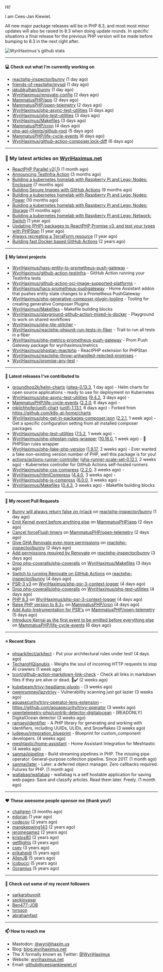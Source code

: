 Hi!

I am Cees-Jan Kiewiet.

All new major package releases will be in PHP 8.3, and most most minor updates will also be raised to 8.3 when doing update rounds. In specific situations a final release for the previous PHP version will be made before bumping to 8.3 in the next right after.

![WyriHaximus's github stats](https://github-readme-stats.vercel.app/api?username=WyriHaximus&show_icons=true)

---

#### 💻 Check out what I'm currently working on

- [reactphp-inspector/bunny](https://github.com/reactphp-inspector/bunny) (1 day ago)
- [friends-of-reactphp/mysql](https://github.com/friends-of-reactphp/mysql) (1 day ago)
- [jakubkulhan/bunny](https://github.com/jakubkulhan/bunny) (1 day ago)
- [WyriHaximus/renovate-config](https://github.com/WyriHaximus/renovate-config) (2 days ago)
- [MammatusPHP/app](https://github.com/MammatusPHP/app) (2 days ago)
- [MammatusPHP/open-telemetry](https://github.com/MammatusPHP/open-telemetry) (2 days ago)
- [WyriHaximus/php-async-test-utilities](https://github.com/WyriHaximus/php-async-test-utilities) (3 days ago)
- [WyriHaximus/php-test-utilities](https://github.com/WyriHaximus/php-test-utilities) (3 days ago)
- [WyriHaximus/Makefiles](https://github.com/WyriHaximus/Makefiles) (3 days ago)
- [MammatusPHP/cron](https://github.com/MammatusPHP/cron) (4 days ago)
- [php-api-clients/github-root](https://github.com/php-api-clients/github-root) (5 days ago)
- [MammatusPHP/life-cycle-events](https://github.com/MammatusPHP/life-cycle-events) (6 days ago)
- [WyriHaximus/github-action-composer.lock-diff](https://github.com/WyriHaximus/github-action-composer.lock-diff) (6 days ago)

---

### 📜 My latest articles on [WyriHaximus.net](https://blog.wyrihaximus.net/)

- [ReactPHP Parallel v2(.1)](https://blog.wyrihaximus.net/2025/06/reactphp-parallel-v2-/) (1 month ago)
- [Announcing TestInfra Action](https://blog.wyrihaximus.net/2025/03/announcing-testinfra-action/) (3 months ago)
- [Building a kubernetes homelab with Raspberry Pi and Lego: Nodes: Enclosure](https://blog.wyrihaximus.net/2024/12/building-a-kubernetes-homelab-with-raspberry-pies-and-lego-nodes-enclosure/) (7 months ago)
- [Building Secure Images with GitHub Actions](https://blog.wyrihaximus.net/2024/10/building-secure-images-with-github-actions/) (9 months ago)
- [Building a kubernetes homelab with Raspberry Pi and Lego: Nodes: Power](https://blog.wyrihaximus.net/2024/09/building-a-kubernetes-homelab-with-raspberry-pies-and-lego-nodes-power/) (10 months ago)
- [Building a kubernetes homelab with Raspberry Pi and Lego: Nodes: Storage](https://blog.wyrihaximus.net/2024/08/building-a-kubernetes-homelab-with-raspberry-pies-and-lego-nodes-storage/) (11 months ago)
- [Building a kubernetes homelab with Raspberry Pi and Lego: Network: Switch](https://blog.wyrihaximus.net/2024/07/building-a-kubernetes-homelab-with-raspberry-pies-and-lego-network-switch/) (1 year ago)
- [Updating (PHP) packages to ReactPHP Promise v3, and test your types with PHPStan](https://blog.wyrihaximus.net/2024/06/updating-php-packages-to-reactphp-promise-v3--and-test-your-types-with-phpstan/) (1 year ago)
- [Always recreating a TerraForm resource](https://blog.wyrihaximus.net/2024/04/always-recreating-a-terraform-resource/) (1 year ago)
- [Building fast Docker based GitHub Actions](https://blog.wyrihaximus.net/2023/03/building-fast-docker-based-github-actions/) (2 years ago)

---

#### 🌱 My latest projects

- [WyriHaximus/hass-entity-to-prometheus-push-gateway](https://github.com/WyriHaximus/hass-entity-to-prometheus-push-gateway) - 
- [WyriHaximus/github-action-testinfra](https://github.com/WyriHaximus/github-action-testinfra) - GitHub Action running your TestInfra tests
- [WyriHaximus/github-action-oci-image-supported-platforms](https://github.com/WyriHaximus/github-action-oci-image-supported-platforms) - 
- [WyriHaximus/hacs-prometheus-pushgateway](https://github.com/WyriHaximus/hacs-prometheus-pushgateway) - Home Assistant addon that pushes entity state changes to a Prometheus PushGateway
- [WyriHaximus/php-generative-composer-plugin-tooling](https://github.com/WyriHaximus/php-generative-composer-plugin-tooling) - Tooling for creating generative Composer Plugins
- [WyriHaximus/Makefiles](https://github.com/WyriHaximus/Makefiles) - Makefile building blocks
- [WyriHaximus/playground-github-action-mixed-js-docker](https://github.com/WyriHaximus/playground-github-action-mixed-js-docker) - Playground to work on shared workflows
- [WyriHaximus/php-tile-stitcher](https://github.com/WyriHaximus/php-tile-stitcher) - 
- [WyriHaximus/reactphp-phpunit-run-tests-in-fiber](https://github.com/WyriHaximus/reactphp-phpunit-run-tests-in-fiber) - Trait to run all tests in a fiber
- [WyriHaximus/php-metrics-prometheus-push-gateway](https://github.com/WyriHaximus/php-metrics-prometheus-push-gateway) - Prom Push Gateway package for wyrihaximus/metrics
- [WyriHaximus/phpstan-reactphp](https://github.com/WyriHaximus/phpstan-reactphp) - ReactPHP extension for PHPStan
- [WyriHaximus/reactphp-throw-unhandled-rejected-promises](https://github.com/WyriHaximus/reactphp-throw-unhandled-rejected-promises) - 
- [WyriHaximus/promise-any-test](https://github.com/WyriHaximus/promise-any-test) - 

---

#### 🔭 Latest releases I've contributed to

- [groundhog2k/helm-charts](https://github.com/groundhog2k/helm-charts) ([gitea-0.13.3](https://github.com/groundhog2k/helm-charts/releases/tag/gitea-0.13.3), 1 day ago) - Helm charts for open source applications - ready to use for deployment on Kubernetes
- [WyriHaximus/php-async-test-utilities](https://github.com/WyriHaximus/php-async-test-utilities) ([9.4.2](https://github.com/WyriHaximus/php-async-test-utilities/releases/tag/9.4.2), 3 days ago) - 
- [MammatusPHP/life-cycle-events](https://github.com/MammatusPHP/life-cycle-events) ([2.2.0](https://github.com/MammatusPHP/life-cycle-events/releases/tag/2.2.0), 6 days ago) - 
- [mkilchhofer/unifi-chart](https://github.com/mkilchhofer/unifi-chart) ([unifi-1.13.1](https://github.com/mkilchhofer/unifi-chart/releases/tag/unifi-1.13.1), 6 days ago) - Forked from https://github.com/k8s-at-home/charts
- [WyriHaximus/php-get-in-packages-composer.json](https://github.com/WyriHaximus/php-get-in-packages-composer.json) ([2.2.1](https://github.com/WyriHaximus/php-get-in-packages-composer.json/releases/tag/2.2.1), 1 week ago) - Get a specific configuration setting from all installed composer packages
- [WyriHaximus/php-test-utilities](https://github.com/WyriHaximus/php-test-utilities) ([7.5.2](https://github.com/WyriHaximus/php-test-utilities/releases/tag/7.5.2), 1 week ago) - 
- [WyriHaximus/php-phpstan-rules-wrapper](https://github.com/WyriHaximus/php-phpstan-rules-wrapper) ([10.16.0](https://github.com/WyriHaximus/php-phpstan-rules-wrapper/releases/tag/10.16.0), 1 week ago) - 🌯 PHPStan rules wrapper
- [WyriHaximus/php-fake-php-version](https://github.com/WyriHaximus/php-fake-php-version) ([1.9.17](https://github.com/WyriHaximus/php-fake-php-version/releases/tag/1.9.17), 2 weeks ago) - Ever wanted a fake non-existing version number of PHP, well this package is for you!
- [actions/actions-runner-controller](https://github.com/actions/actions-runner-controller) ([gha-runner-scale-set-0.12.1](https://github.com/actions/actions-runner-controller/releases/tag/gha-runner-scale-set-0.12.1), 2 weeks ago) - Kubernetes controller for GitHub Actions self-hosted runners
- [WyriHaximus/php-css-compress](https://github.com/WyriHaximus/php-css-compress) ([2.2.0](https://github.com/WyriHaximus/php-css-compress/releases/tag/2.2.0), 3 weeks ago) - 
- [WyriHaximus/HtmlCompress](https://github.com/WyriHaximus/HtmlCompress) ([4.4.0](https://github.com/WyriHaximus/HtmlCompress/releases/tag/4.4.0), 3 weeks ago) - 
- [WyriHaximus/php-js-compress](https://github.com/WyriHaximus/php-js-compress) ([6.0.0](https://github.com/WyriHaximus/php-js-compress/releases/tag/6.0.0), 3 weeks ago) - 
- [WyriHaximus/Makefiles](https://github.com/WyriHaximus/Makefiles) ([0.4.3](https://github.com/WyriHaximus/Makefiles/releases/tag/0.4.3), 3 weeks ago) - Makefile building blocks

---

#### 🔨 My recent Pull Requests

- [Bunny will always return false on (n)ack](https://github.com/reactphp-inspector/bunny/pull/9) on [reactphp-inspector/bunny](https://github.com/reactphp-inspector/bunny) (1 day ago)
- [Emit Kernel event before anything else](https://github.com/MammatusPHP/app/pull/43) on [MammatusPHP/app](https://github.com/MammatusPHP/app) (2 days ago)
- [Cancel forceFlush timers](https://github.com/MammatusPHP/open-telemetry/pull/7) on [MammatusPHP/open-telemetry](https://github.com/MammatusPHP/open-telemetry) (2 days ago)
- [Give GHA Renovate even more permissions](https://github.com/reactphp-inspector/bunny/pull/8) on [reactphp-inspector/bunny](https://github.com/reactphp-inspector/bunny) (2 days ago)
- [Add permissions required by Renovate](https://github.com/reactphp-inspector/bunny/pull/6) on [reactphp-inspector/bunny](https://github.com/reactphp-inspector/bunny) (3 days ago)
- [Drop php-coveralls/php-coveralls](https://github.com/WyriHaximus/Makefiles/pull/30) on [WyriHaximus/Makefiles](https://github.com/WyriHaximus/Makefiles) (3 days ago)
- [Switch to running Renovate on GitHub Actions](https://github.com/reactphp-inspector/bunny/pull/5) on [reactphp-inspector/bunny](https://github.com/reactphp-inspector/bunny) (4 days ago)
- [PSR-3 v3](https://github.com/WyriHaximus/php-psr-3-context-logger/pull/48) on [WyriHaximus/php-psr-3-context-logger](https://github.com/WyriHaximus/php-psr-3-context-logger) (4 days ago)
- [Drop php-coveralls/php-coveralls](https://github.com/WyriHaximus/php-test-utilities/pull/1049) on [WyriHaximus/php-test-utilities](https://github.com/WyriHaximus/php-test-utilities) (4 days ago)
- [PHP 8.3](https://github.com/WyriHaximus/php-psr-3-context-logger/pull/45) on [WyriHaximus/php-psr-3-context-logger](https://github.com/WyriHaximus/php-psr-3-context-logger) (4 days ago)
- [Raise PHP version to 8.3&#43;](https://github.com/MammatusPHP/cron/pull/90) on [MammatusPHP/cron](https://github.com/MammatusPHP/cron) (4 days ago)
- [Add Auto-Instrumentation for PSR&#39;s](https://github.com/MammatusPHP/open-telemetry/pull/6) on [MammatusPHP/open-telemetry](https://github.com/MammatusPHP/open-telemetry) (5 days ago)
- [Introduce Kernal as the first event to be emitted before everything else](https://github.com/MammatusPHP/life-cycle-events/pull/60) on [MammatusPHP/life-cycle-events](https://github.com/MammatusPHP/life-cycle-events) (6 days ago)

---

#### ⭐ Recent Stars

- [phparkitect/arkitect](https://github.com/phparkitect/arkitect) - Put your architectural rules under test! (4 days ago)
- [TecharoHQ/anubis](https://github.com/TecharoHQ/anubis) - Weighs the soul of incoming HTTP requests to stop AI crawlers (1 week ago)
- [tcort/github-action-markdown-link-check](https://github.com/tcort/github-action-markdown-link-check) - Check all links in markdown files if they are alive or dead. 🔗✔️ (2 weeks ago)
- [kubebeam/trivy-headlamp-plugin](https://github.com/kubebeam/trivy-headlamp-plugin) -  (3 weeks ago)
- [owenrumney/lazytrivy](https://github.com/owenrumney/lazytrivy) - Vulnerability scanning just got lazier (3 weeks ago)
- [aquasecurity/trivy-operator-lens-extension](https://github.com/aquasecurity/trivy-operator-lens-extension) - https://github.com/aquasecurity/trivy-operator (3 weeks ago)
- [opentelemetry-php/contrib-detector-digitalocean](https://github.com/opentelemetry-php/contrib-detector-digitalocean) - [READONLY] DigitalOcean detector (3 weeks ago)
- [ramsey/identifier](https://github.com/ramsey/identifier) - A PHP library for generating and working with identifiers, including UUIDs, ULIDs, and Snowflakes (3 weeks ago)
- [ludeeus/integration_blueprint](https://github.com/ludeeus/integration_blueprint) - Blueprint for custom_component developers. (4 weeks ago)
- [meshtastic/home-assistant](https://github.com/meshtastic/home-assistant) - Home Assistant Integration for Meshtastic (4 weeks ago)
- [sanmai/pipeline](https://github.com/sanmai/pipeline) - Build streaming pipelines in PHP. The missing pipe operator. General-purpose collection pipeline. Since 2017. (1 month ago)
- [sanmai/later](https://github.com/sanmai/later) - Later: a deferred object manager. Zero callbacks required. Futures for PHP. (1 month ago)
- [wallabag/wallabag](https://github.com/wallabag/wallabag) - wallabag is a self hostable application for saving web pages: Save and classify articles. Read them later. Freely. (1 month ago)

---

#### ❤️ These awesome people sponsor me (thank you!)

- [challgren](https://github.com/challgren) (3 months ago)
- [edorian](https://github.com/edorian) (1 year ago)
- [codecov](https://github.com/codecov) (2 years ago)
- [mangkepwing143](https://github.com/mangkepwing143) (2 years ago)
- [jeromegamez](https://github.com/jeromegamez) (2 years ago)
- [kristos80](https://github.com/kristos80) (2 years ago)
- [getflights](https://github.com/getflights) (3 years ago)
- [csev](https://github.com/csev) (3 years ago)
- [erikaheidi](https://github.com/erikaheidi) (5 years ago)
- [AllenJB](https://github.com/AllenJB) (5 years ago)
- [lcobucci](https://github.com/lcobucci) (5 years ago)
- [Ocramius](https://github.com/Ocramius) (5 years ago)

---

#### 👯 Check out some of my recent followers

- [sarkarshuvojit](https://github.com/sarkarshuvojit)
- [seckinyasar](https://github.com/seckinyasar)
- [Ben477-JOB](https://github.com/Ben477-JOB)
- [tyrsson](https://github.com/tyrsson)
- [abrahamfast](https://github.com/abrahamfast)

---

#### 📫 How to reach me

- Mastodon: [@wyri@haxim.us](https://toot-toot.wyrihaxim.us/@wyri)
- Blog: [blog.wyrihaximus.net](https://blog.wyrihaximus.net/)
- The X formally known as Twitter: [@WyriHaximus](https://twitter.com/WyriHaximus)
- Website: [wyrihaximus.net](https://wyrihaximus.net/)
- Email: [github@ceesjankiewiet.nl](mailto:github@ceesjankiewiet.nl)
